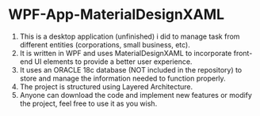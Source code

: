 # WPF-App-MaterialDesignXAML

1. This is a desktop application (unfinished) i did to manage task from different entities (corporations, small business, etc). 
2. It is written in WPF and uses MaterialDesignXAML to incorporate front-end UI elements to provide a better user experience.
3. It uses an ORACLE 18c database (NOT included in the repository) to store and manage the information needed to function properly.
4. The project is structured using Layered Architecture.
5. Anyone can download the code and implement new features or modify the project, feel free to use it as you wish.
